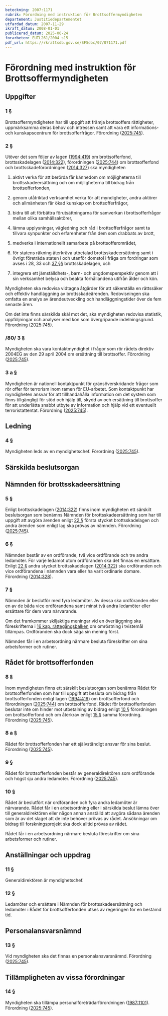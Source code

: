 ```yaml
---
beteckning: 2007:1171
rubrik: Förordning med instruktion för Brottsoffermyndigheten
departement: Justitiedepartementet
utfardad_datum: 2007-11-29
ikraft_datum: 2008-01-01
publicerad_datum: 2025-06-24
forarbeten: EUTL261/2004 s15
pdf_url: https://rkrattsdb.gov.se/SFSdoc/07/071171.pdf
---
```


# Förordning med instruktion för Brottsoffermyndigheten

## Uppgifter

### 1 §

Brottsoffermyndigheten har till uppgift att främja brottsoffers rättigheter, uppmärksamma deras behov och intressen samt att vara ett informations- och kunskapscentrum för brottsofferfrågor. Förordning ([2025:745](https://selex.se/eli/sfs/2025/745)).

### 2 §

Utöver det som följer av lagen ([1994:419](https://selex.se/eli/sfs/1994/419)) om brottsofferfond, brottsskadelagen ([2014:322](https://selex.se/eli/sfs/2014/322)), förordningen ([2025:744](https://selex.se/eli/sfs/2025/744)) om brottsofferfond och brottsskadeförordningen ([2014:327](https://selex.se/eli/sfs/2014/327)) ska myndigheten

1. aktivt verka för att berörda får kännedom om möjligheterna till brottsskadeersättning och om möjligheterna till bidrag från brottsofferfonden,

2. genom utåtriktad verksamhet verka för att myndigheter, andra aktörer och allmänheten får ökad kunskap om brottsofferfrågor,

3. bidra till att förbättra förutsättningarna för samverkan i brottsofferfrågor mellan olika samhällsaktörer,

4. lämna upplysningar, vägledning och råd i brottsofferfrågor samt ta tillvara synpunkter och erfarenheter från dem som drabbats av brott,

5. medverka i internationellt samarbete på brottsofferområdet,

6. för statens räkning återkräva utbetalad brottsskadeersättning samt i övrigt företräda staten i och utanför domstol i fråga om fordringar som avses i 28, 33 och [37 §](#37)§ brottsskadelagen, och

7. integrera ett jämställdhets-, barn- och ungdomsperspektiv genom att i sin verksamhet belysa och beakta förhållandena utifrån ålder och kön.

Myndigheten ska redovisa vidtagna åtgärder för att säkerställa en rättssäker och effektiv handläggning av brottsskadeärenden. Redovisningen ska omfatta en analys av ärendeutveckling och handläggningstider över de fem senaste åren.

Om det inte finns särskilda skäl mot det, ska myndigheten redovisa statistik, uppföljningar och analyser med kön som övergripande indelningsgrund. Förordning ([2025:745](https://selex.se/eli/sfs/2025/745)).

### /80/ 3 §

Myndigheten ska vara kontaktmyndighet i frågor som rör rådets direktiv 2004EG av den 29 april 2004 om ersättning till brottsoffer. Förordning ([2025:745](https://selex.se/eli/sfs/2025/745)).

### 3 a §

Myndigheten är nationell kontaktpunkt för gränsöverskridande frågor som rör offer för terrorism inom ramen för EU-arbetet. Som kontaktpunkt har myndigheten ansvar för att tillhandahålla information om det system som finns tillgängligt för stöd och hjälp till, skydd av och ersättning till brottsoffer för att underlätta snabbt utbyte av information och hjälp vid ett eventuellt terroristattentat. Förordning ([2025:745](https://selex.se/eli/sfs/2025/745)).

## Ledning

### 4 §

Myndigheten leds av en myndighetschef. Förordning ([2025:745](https://selex.se/eli/sfs/2025/745)).

## Särskilda beslutsorgan

## Nämnden för brottsskadeersättning

### 5 §

Enligt brottsskadelagen ([2014:322](https://selex.se/eli/sfs/2014/322)) finns inom myndigheten ett särskilt beslutsorgan som benämns Nämnden för brottsskadeersättning som har till uppgift att avgöra ärenden enligt [22 §](#22) första stycket brottsskadelagen och andra ärenden som enligt lag ska prövas av nämnden. Förordning ([2025:745](https://selex.se/eli/sfs/2025/745)).

### 6 §

Nämnden består av en ordförande, två vice ordförande och tre andra ledamöter. För varje ledamot utom ordföranden ska det finnas en ersättare. Enligt [22 §](#22) andra stycket brottsskadelagen ([2014:322](https://selex.se/eli/sfs/2014/322)) ska ordföranden och vice ordförandena i nämnden vara eller ha varit ordinarie domare. Förordning ([2014:328](https://selex.se/eli/sfs/2014/328)).

### 7 §

Nämnden är beslutför med fyra ledamöter. Av dessa ska ordföranden eller en av de båda vice ordförandena samt minst två andra ledamöter eller ersättare för dem vara närvarande.

Om det framkommer skiljaktiga meningar vid en överläggning ska föreskrifterna i [16 kap. rättegångsbalken](https://selex.se/eli/sfs/1942/740) om omröstning i tvistemål tillämpas. Ordföranden ska dock säga sin mening först.

Nämnden får i en arbetsordning närmare besluta föreskrifter om sina arbetsformer och rutiner.

## Rådet för brottsofferfonden

### 8 §

Inom myndigheten finns ett särskilt beslutsorgan som benämns Rådet för brottsofferfonden som har till uppgift att besluta om bidrag från brottsofferfonden enligt lagen ([1994:419](https://selex.se/eli/sfs/1994/419)) om brottsofferfond och förordningen ([2025:744](https://selex.se/eli/sfs/2025/744)) om brottsofferfond. Rådet för brottsofferfonden beslutar inte om hinder mot utbetalning av bidrag enligt [10 §](#10) förordningen om brottsofferfond och om återkrav enligt [15 §](#15) samma förordning. Förordning ([2025:745](https://selex.se/eli/sfs/2025/745)).

### 8 a §

Rådet för brottsofferfonden har ett självständigt ansvar för sina beslut. Förordning ([2025:745](https://selex.se/eli/sfs/2025/745)).

### 9 §

Rådet för brottsofferfonden består av generaldirektören som ordförande och högst sju andra ledamöter. Förordning ([2025:745](https://selex.se/eli/sfs/2025/745)).

### 10 §

Rådet är beslutfört när ordföranden och fyra andra ledamöter är närvarande. Rådet får i en arbetsordning eller i särskilda beslut lämna över till generaldirektören eller någon annan anställd att avgöra sådana ärenden som är av det slaget att de inte behöver prövas av rådet. Ansökningar om bidrag till forskningsprojekt ska dock alltid prövas av rådet.

Rådet får i en arbetsordning närmare besluta föreskrifter om sina arbetsformer och rutiner.

## Anställningar och uppdrag

### 11 §

Generaldirektören är myndighetschef.

### 12 §

Ledamöter och ersättare i Nämnden för brottsskadeersättning och ledamöter i Rådet för brottsofferfonden utses av regeringen för en bestämd tid.

## Personalansvarsnämnd

### 13 §

Vid myndigheten ska det finnas en personalansvarsnämnd. Förordning ([2025:745](https://selex.se/eli/sfs/2025/745)).

## Tillämpligheten av vissa förordningar

### 14 §

Myndigheten ska tillämpa personalföreträdarförordningen ([1987:1101](https://selex.se/eli/sfs/1987/1101)). Förordning ([2025:745](https://selex.se/eli/sfs/2025/745)).